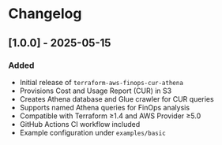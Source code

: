 # Changelog

## [1.0.0] - 2025-05-15

### Added
- Initial release of `terraform-aws-finops-cur-athena`
- Provisions Cost and Usage Report (CUR) in S3
- Creates Athena database and Glue crawler for CUR queries
- Supports named Athena queries for FinOps analysis
- Compatible with Terraform ≥1.4 and AWS Provider ≥5.0
- GitHub Actions CI workflow included
- Example configuration under `examples/basic`
